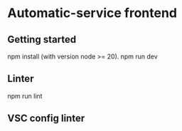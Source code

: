 # Automatic-service frontend

## Getting started

npm install (with version node >= 20).
npm run dev

## Linter

npm run lint

## VSC config linter
